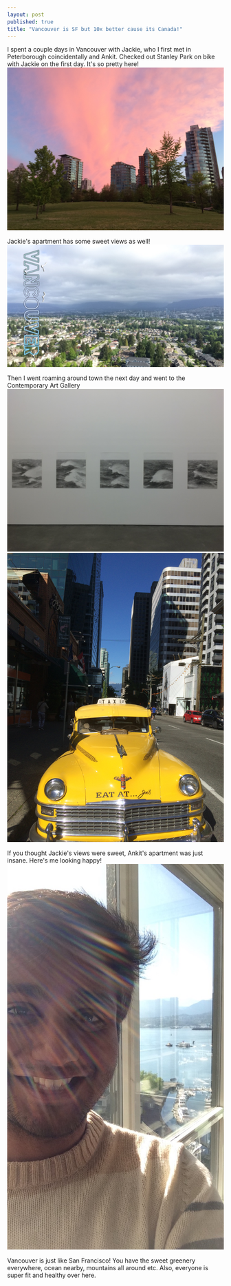 ```yaml
---
layout: post
published: true
title: "Vancouver is SF but 10x better cause its Canada!"
---
```

I spent a couple days in Vancouver with Jackie, who I first met in Peterborough coincidentally and Ankit. Checked out Stanley Park on bike with Jackie on the first day. It's so pretty here!
![IMG_0226.JPG](https://raw.githubusercontent.com/prajnak/blog/gh-pages/_images/IMG_0226.JPG)

Jackie's apartment has some sweet views as well!
![IMG_0237.JPG](https://raw.githubusercontent.com/prajnak/blog/gh-pages/_images/IMG_0237.JPG)

Then I went roaming around town the next day and went to the Contemporary Art Gallery
![IMG_0256.JPG](https://raw.githubusercontent.com/prajnak/blog/gh-pages/_images/IMG_0256.JPG)
![IMG_0284.JPG](https://raw.githubusercontent.com/prajnak/blog/gh-pages/_images/IMG_0284.JPG)

If you thought Jackie's views were sweet, Ankit's apartment was just insane. Here's me looking happy!
![IMG_0343.JPG](https://raw.githubusercontent.com/prajnak/blog/gh-pages/_images/IMG_0343.JPG)

Vancouver is just like San Francisco! You have the sweet greenery everywhere, ocean nearby, mountains all around etc. Also, everyone is super fit and healthy over here.
